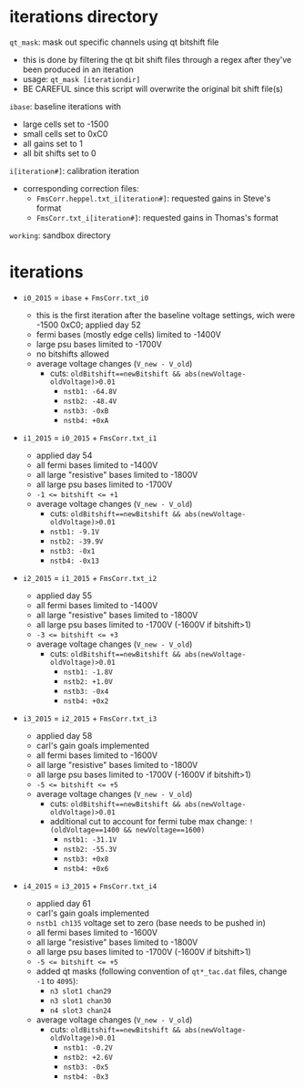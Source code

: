 iterations directory
====================

`qt_mask`: mask out specific channels using qt bitshift file
- this is done by filtering the qt bit shift files through a regex after
  they've been produced in an iteration
- usage: `qt_mask [iterationdir]`
- BE CAREFUL since this script will overwrite the original bit shift file(s)

`ibase`: baseline iterations with
- large cells set to -1500
- small cells set to 0xC0
- all gains set to 1
- all bit shifts set to 0

`i[iteration#]`: calibration iteration
- corresponding correction files:
  - `FmsCorr.heppel.txt_i[iteration#]`: requested gains in Steve's format
  - `FmsCorr.txt_i[iteration#]`: requested gains in Thomas's format

`working`: sandbox directory

iterations
==========
- `i0_2015` = `ibase` + `FmsCorr.txt_i0`
  - this is the first iteration after the baseline voltage settings, 
    wich were -1500 0xC0; applied day 52
  - fermi bases (mostly edge cells) limited to -1400V
  - large psu bases limited to -1700V
  - no bitshifts allowed
  - average voltage changes (`V_new - V_old`)
    - cuts: `oldBitshift==newBitshift && abs(newVoltage-oldVoltage)>0.01`
      - `nstb1: -64.8V`
      - `nstb2: -48.4V`
      - `nstb3: -0xB`
      - `nstb4: +0xA`

- `i1_2015` = `i0_2015` + `FmsCorr.txt_i1`
  - applied day 54
  - all fermi bases limited to -1400V
  - all large "resistive" bases limited to -1800V
  - all large psu bases limited to -1700V
  - `-1 <= bitshift <= +1`
  - average voltage changes (`V_new - V_old`)
    - cuts: `oldBitshift==newBitshift && abs(newVoltage-oldVoltage)>0.01`
    - `nstb1: -9.1V`
    - `nstb2: -39.9V`
    - `nstb3: -0x1`
    - `nstb4: -0x13`

- `i2_2015` = `i1_2015` + `FmsCorr.txt_i2`
  - applied day 55
  - all fermi bases limited to -1400V
  - all large "resistive" bases limited to -1800V
  - all large psu bases limited to -1700V (-1600V if bitshift>1)
  - `-3 <= bitshift <= +3`
  - average voltage changes (`V_new - V_old`)
    - cuts: `oldBitshift==newBitshift && abs(newVoltage-oldVoltage)>0.01`
      - `nstb1: -1.8V`
      - `nstb2: +1.0V`
      - `nstb3: -0x4`
      - `nstb4: +0x2`

- `i3_2015` = `i2_2015` + `FmsCorr.txt_i3`
  - applied day 58
  - carl's gain goals implemented
  - all fermi bases limited to -1600V
  - all large "resistive" bases limited to -1800V
  - all large psu bases limited to -1700V (-1600V if bitshift>1)
  - `-5 <= bitshift <= +5`
  - average voltage changes (`V_new - V_old`)
    - cuts: `oldBitshift==newBitshift && abs(newVoltage-oldVoltage)>0.01`
    - additional cut to account for fermi tube max change: `!(oldVoltage==1400 && newVoltage==1600)`
      - `nstb1: -31.1V`
      - `nstb2: -55.3V`
      - `nstb3: +0x8`
      - `nstb4: +0x6`
      
- `i4_2015` = `i3_2015` + `FmsCorr.txt_i4`
  - applied day 61
  - carl's gain goals implemented
  - `nstb1 ch135` voltage set to zero (base needs to be pushed in)
  - all fermi bases limited to -1600V
  - all large "resistive" bases limited to -1800V
  - all large psu bases limited to -1700V (-1600V if bitshift>1)
  - `-5 <= bitshift <= +5`
  - added qt masks (following convention of `qt*_tac.dat` files, change `-1` to `4095`):
    - `n3 slot1 chan29`
    - `n3 slot1 chan30`
    - `n4 slot3 chan24`
  - average voltage changes (`V_new - V_old`)
    - cuts: `oldBitshift==newBitshift && abs(newVoltage-oldVoltage)>0.01`
      - `nstb1: -0.2V`
      - `nstb2: +2.6V`
      - `nstb3: -0x5`
      - `nstb4: -0x3`
